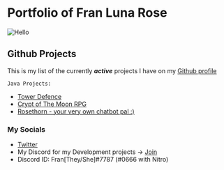# Portfolio of Fran Luna Rose
![Hello](https://c.tenor.com/Py3PtpNEJJ0AAAAd/cat-lurking.gif)


## Github Projects 
This is my list of the currently _**active**_ projects I have on my [Github profile](https://github.com/FranFranJams)

`Java Projects:`
- [Tower Defence](https://github.com/FranFranJams/Java-Tower-Defense)
- [Crypt of The Moon RPG](https://github.com/FranFranJams/MoonCryptTheGame)
- [Rosethorn - your very own chatbot pal :)](https://github.com/FranFranJams/rosethorn)








### My Socials
- [Twitter](https://twitter.com/_FranFranJams_)
- My Discord for my Development projects -> [Join](https://discord.gg/RuFCDdaHyN)
- Discord ID: Fran[They/She]#7787 (#0666 with Nitro)

